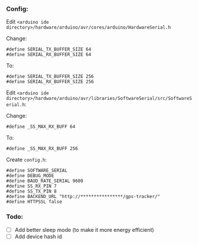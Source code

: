 ### Config:

Edit `<arduino ide directory>/hardware/arduino/avr/cores/arduino/HardwareSerial.h`

Change:
```
#define SERIAL_TX_BUFFER_SIZE 64
#define SERIAL_RX_BUFFER_SIZE 64
```

To:
```
#define SERIAL_TX_BUFFER_SIZE 256
#define SERIAL_RX_BUFFER_SIZE 256
```

Edit `<arduino ide directory>/hardware/arduino/avr/libraries/SoftwareSerial/src/SoftwareSerial.h`:

Change:
```
#define _SS_MAX_RX_BUFF 64
```

To:
```
#define _SS_MAX_RX_BUFF 256
```

Create `config.h`:
```
#define SOFTWARE_SERIAL
#define DEBUG_MODE
#define BAUD_RATE_SERIAL 9600
#define SS_RX_PIN 7
#define SS_TX_PIN 8
#define BACKEND_URL "http://****************/gps-tracker/"
#define HTTPSSL false
```

### Todo:
- [ ] Add better sleep mode (to make it more energy efficient)
- [ ] Add device hash id
